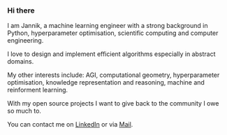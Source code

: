 ### Hi there

I am Jannik, a machine learning engineer with a strong background in Python, hyperparameter optimisation, scientific computing and computer engineering.

I love to design and implement efficient algorithms especially in abstract domains.

My other interests include: AGI, computational geometry, hyperparameter optimisation, knowledge representation and reasoning, machine and reinforment learning.

With my open source projects I want to give back to the community I owe so much to.

You can contact me on [LinkedIn](https://www.linkedin.com/in/jannik-michelfeit-546b7a181/) or via [Mail](mailto:github@michelfe.it).
 
